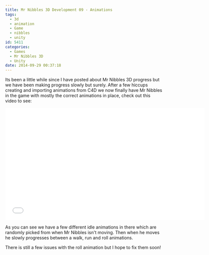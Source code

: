 ```yaml
---
title: Mr Nibbles 3D Development 09 - Animations
tags:
  - 3d
  - animation
  - Game
  - nibbles
  - unity
id: 5411
categories:
  - Games
  - Mr Nibbles 3D
  - Unity
date: 2014-09-29 00:37:18
---
```


Its been a little while since I have posted about Mr Nibbles 3D progress but we have been making progress slowly but surely. After a few hiccups creating and importing animations from C4D we now finally have Mr Nibbles in the game with mostly the correct animations in place, check out this video to see:

<iframe width="640" height="360" src="//www.youtube.com/embed/qG_zRFuP9y8" frameborder="0" allowfullscreen></iframe>

As you can see we have a few different idle animations in there which are randomly picked from when Mr Nibbles isn't moving. Then when he moves he slowly progresses between a walk, run and roll animations. 

There is still a few issues with the roll animation but I hope to fix them soon!